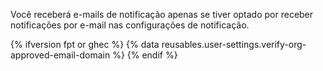 Você receberá e-mails de notificação apenas se tiver optado por receber notificações por e-mail nas configurações de notificação.

{% ifversion fpt or ghec %}
{% data reusables.user-settings.verify-org-approved-email-domain %}
{% endif %}
